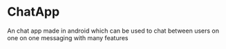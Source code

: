 # ChatApp
An chat app made in android which can be used to chat between users on one on one messaging with many features
